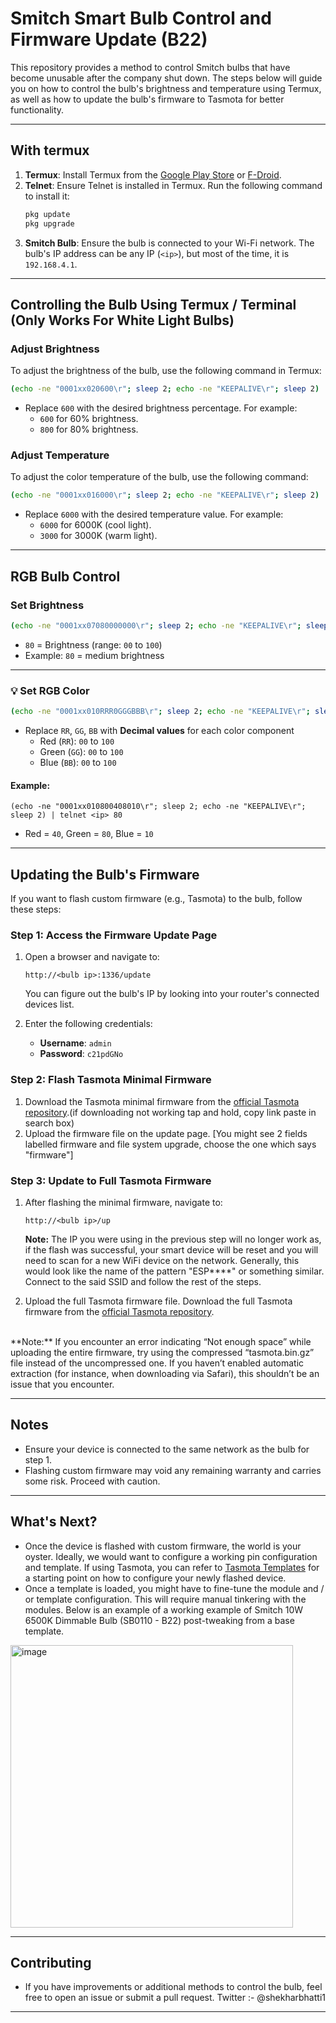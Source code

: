 # Smitch Smart Bulb Control and Firmware Update (B22)

This repository provides a method to control Smitch bulbs that have become unusable after the company shut down. The steps below will guide you on how to control the bulb's brightness and temperature using Termux, as well as how to update the bulb's firmware to Tasmota for better functionality.

---

## With termux 

1. **Termux**: Install Termux from the [Google Play Store](https://play.google.com/store/apps/details?id=com.termux) or [F-Droid](https://f-droid.org/packages/com.termux/).
2. **Telnet**: Ensure Telnet is installed in Termux. Run the following command to install it:
   ```bash
   pkg update
   pkg upgrade
   ```
3. **Smitch Bulb**: Ensure the bulb is connected to your Wi-Fi network. The bulb's IP address can be any IP (`<ip>`), but most of the time, it is `192.168.4.1`.

---

## Controlling the Bulb Using Termux / Terminal (Only Works For White Light Bulbs)

### Adjust Brightness
To adjust the brightness of the bulb, use the following command in Termux:
```bash
(echo -ne "0001xx020600\r"; sleep 2; echo -ne "KEEPALIVE\r"; sleep 2) | telnet <ip> 80
```
- Replace `600` with the desired brightness percentage. For example:
  - `600` for 60% brightness.
  - `800` for 80% brightness.

### Adjust Temperature
To adjust the color temperature of the bulb, use the following command:
```bash
(echo -ne "0001xx016000\r"; sleep 2; echo -ne "KEEPALIVE\r"; sleep 2) | telnet <ip> 80
```
- Replace `6000` with the desired temperature value. For example:
  - `6000` for 6000K (cool light).
  - `3000` for 3000K (warm light).

---



## RGB Bulb Control

### Set Brightness

```bash
(echo -ne "0001xx07080000000\r"; sleep 2; echo -ne "KEEPALIVE\r"; sleep 2) | telnet <bulb ip> 80
```
- `80` = Brightness (range: `00` to `100`)
- Example: `80` = medium brightness

---

### 💡 Set RGB Color

```bash
(echo -ne "0001xx010RRR0GGGBBB\r"; sleep 2; echo -ne "KEEPALIVE\r"; sleep 2) | telnet <ip> 80
```

- Replace `RR`, `GG`, `BB` with **Decimal values** for each color component
  - Red (`RR`): `00` to `100`
  - Green (`GG`): `00` to `100`
  - Blue (`BB`): `00` to `100`

#### Example:
```
(echo -ne "0001xx010800408010\r"; sleep 2; echo -ne "KEEPALIVE\r"; sleep 2) | telnet <ip> 80
```
- Red = `40`, Green = `80`, Blue = `10`

---

## Updating the Bulb's Firmware

If you want to flash custom firmware (e.g., Tasmota) to the bulb, follow these steps:

### Step 1: Access the Firmware Update Page
1. Open a browser and navigate to:
   ```
   http://<bulb ip>:1336/update
   ```
   You can figure out the bulb's IP by looking into your router's connected devices list.


3. Enter the following credentials:
   - **Username**: `admin`
   - **Password**: `c21pdGNo`

### Step 2: Flash Tasmota Minimal Firmware
1. Download the Tasmota minimal firmware from the [official Tasmota repository](http://ota.tasmota.com/tasmota/release/tasmota-minimal.bin.gz).(if downloading not working tap and hold, copy link paste in search box) 
2. Upload the firmware file on the update page. [You might see 2 fields labelled firmware and file system upgrade, choose the one which says "firmware"]

### Step 3: Update to Full Tasmota Firmware
1. After flashing the minimal firmware, navigate to:
   ```
   http://<bulb ip>/up
   ```
      **Note:** The IP you were using in the previous step will no longer work as, if the flash was successful, your smart device will be reset and you will need to scan for a new WiFi device on the network. Generally, this would look like the name of the pattern "ESP****" or something similar. Connect to the said SSID and follow the rest of the steps.
   
3. Upload the full Tasmota firmware file.
  Download the full Tasmota firmware from the [official Tasmota repository](http://ota.tasmota.com/tasmota/release/tasmota.bin.gz).
<br>
  **Note:** If you encounter an error indicating “Not enough space” while uploading the entire firmware, try using the compressed “tasmota.bin.gz” file instead of the uncompressed one. If you haven’t enabled automatic extraction (for instance, when downloading via Safari), this shouldn’t be an issue that you encounter.
   
---

## Notes
- Ensure your device is connected to the same network as the bulb for step 1.
- Flashing custom firmware may void any remaining warranty and carries some risk. Proceed with caution.

---

## What's Next?

- Once the device is flashed with custom firmware, the world is your oyster. Ideally, we would want to configure a working pin configuration and template. If using Tasmota, you can refer to [Tasmota Templates](https://templates.blakadder.com/bulb-socket.html) for a starting point on how to configure your newly flashed device.
- Once a template is loaded, you might have to fine-tune the module and / or template configuration. This will require manual tinkering with the modules. Below is an example of a working example of Smitch 10W 6500K Dimmable Bulb (SB0110 - B22) post-tweaking from a base template. 

<img width="452" alt="image" src="https://github.com/user-attachments/assets/65727427-9219-49dc-aba0-17a241680253" />


---
## Contributing

- If you have improvements or additional methods to control the bulb, feel free to open an issue or submit a pull request.
Twitter :- @shekharbhatti1
---

